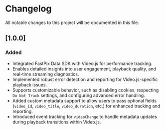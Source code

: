 # Changelog

All notable changes to this project will be documented in this file.

## [1.0.0]

### Added
  - Integrated FastPix Data SDK with Video.js for performance tracking.
  - Enables detailed insights into user engagement, playback quality, and real-time streaming diagnostics.
  - Implemented robust error detection and reporting for Video.js-specific playback issues.
  - Supports customizable behavior, such as disabling cookies, respecting `Do Not Track` settings, and configuring advanced error handling.
  - Added custom metadata support to allow users to pass optional fields (`video_id`, `video_title`, `video_duration`, etc.) for enhanced tracking and reporting.
  - Introduced event tracking for `videoChange` to handle metadata updates during playback transitions within Video.js.
